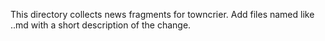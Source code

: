 This directory collects news fragments for towncrier.
Add files named like <pr-number>.<type>.md with a short description of the change.
